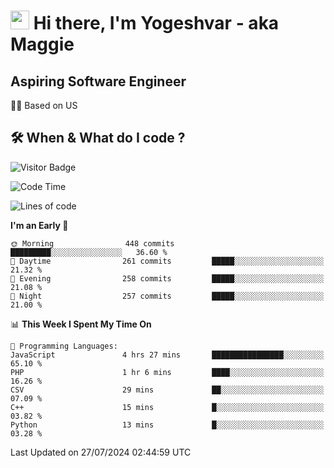 <h1><img src="https://emojis.slackmojis.com/emojis/images/1531849430/4246/blob-sunglasses.gif?1531849430" width="30"/> Hi there, I'm Yogeshvar - aka Maggie</h1>

## Aspiring Software Engineer
🏂🏻  Based on US 

## 🛠 When & What do I code ?  

![Visitor Badge](https://visitor-badge.feriirawann.repl.co?username=yogeshvar&repo=yogeshvar&label=Visitors&style=plastic&color=%23457BFF&contentType=svg)

<!--START_SECTION:waka-->
![Code Time](http://img.shields.io/badge/Code%20Time-2%2C916%20hrs%2028%20mins-blue)

![Lines of code](https://img.shields.io/badge/From%20Hello%20World%20I%27ve%20Written-4.1%20million%20lines%20of%20code-blue)

**I'm an Early 🐤** 

```text
🌞 Morning                448 commits         █████████░░░░░░░░░░░░░░░░   36.60 % 
🌆 Daytime                261 commits         █████░░░░░░░░░░░░░░░░░░░░   21.32 % 
🌃 Evening                258 commits         █████░░░░░░░░░░░░░░░░░░░░   21.08 % 
🌙 Night                  257 commits         █████░░░░░░░░░░░░░░░░░░░░   21.00 % 
```


📊 **This Week I Spent My Time On** 

```text
💬 Programming Languages: 
JavaScript               4 hrs 27 mins       ████████████████░░░░░░░░░   65.10 % 
PHP                      1 hr 6 mins         ████░░░░░░░░░░░░░░░░░░░░░   16.26 % 
CSV                      29 mins             ██░░░░░░░░░░░░░░░░░░░░░░░   07.09 % 
C++                      15 mins             █░░░░░░░░░░░░░░░░░░░░░░░░   03.82 % 
Python                   13 mins             █░░░░░░░░░░░░░░░░░░░░░░░░   03.28 % 
```


 Last Updated on 27/07/2024 02:44:59 UTC
<!--END_SECTION:waka-->
